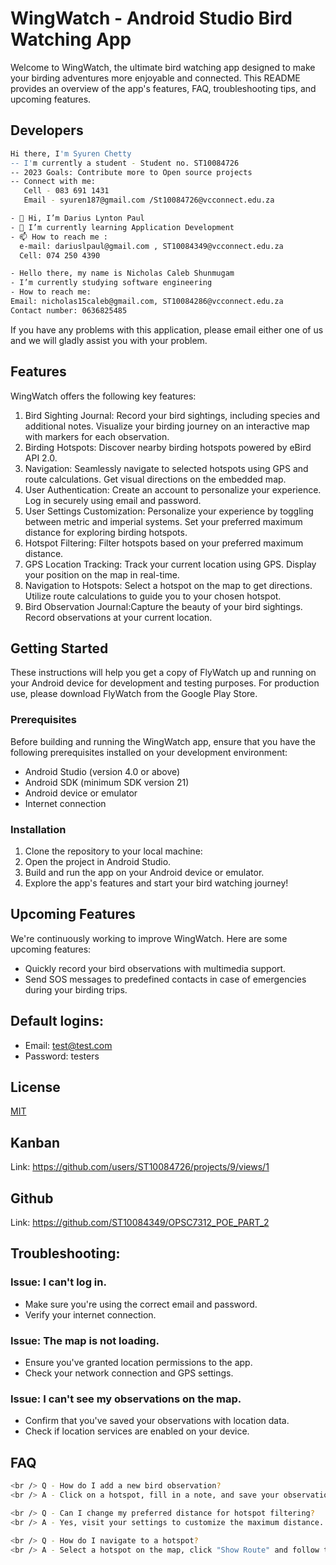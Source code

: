 # WingWatch - Android Studio Bird Watching App
Welcome to WingWatch, the ultimate bird watching app designed to make your birding adventures more enjoyable and connected.
This README provides an overview of the app's features, FAQ, troubleshooting tips, and upcoming features.
## Developers
```bash
Hi there, I'm Syuren Chetty
-- I'm currently a student - Student no. ST10084726
-- 2023 Goals: Contribute more to Open source projects
-- Connect with me:
   Cell - 083 691 1431
   Email - syuren187@gmail.com /St10084726@vcconnect.edu.za
```
```bash
- 👋 Hi, I’m Darius Lynton Paul
- 🌱 I’m currently learning Application Development
- 📫 How to reach me :
  e-mail: dariuslpaul@gmail.com , ST10084349@vcconnect.edu.za
  Cell: 074 250 4390
```
```bash
- Hello there, my name is Nicholas Caleb Shunmugam 
- I’m currently studying software engineering 
- How to reach me:
Email: nicholas15caleb@gmail.com, ST10084286@vcconnect.edu.za
Contact number: 0636825485
```
If you have any problems with this application, please email either one of us and we will gladly assist you with your problem.

## Features
WingWatch offers the following key features:
1) Bird Sighting Journal: Record your bird sightings, including species and additional notes. Visualize your birding journey on an interactive map with markers for each observation.
2) Birding Hotspots: Discover nearby birding hotspots powered by eBird API 2.0.
3) Navigation: Seamlessly navigate to selected hotspots using GPS and route calculations. Get visual directions on the embedded map.
4) User Authentication: Create an account to personalize your experience. Log in securely using email and password.
5) User Settings Customization: Personalize your experience by toggling between metric and imperial systems. Set your preferred maximum distance for exploring birding hotspots.
6) Hotspot Filtering: Filter hotspots based on your preferred maximum distance.
7) GPS Location Tracking: Track your current location using GPS. Display your position on the map in real-time.
8) Navigation to Hotspots: Select a hotspot on the map to get directions. Utilize route calculations to guide you to your chosen hotspot.
9) Bird Observation Journal:Capture the beauty of your bird sightings. Record observations at your current location.

## Getting Started
These instructions will help you get a copy of FlyWatch up and running on your Android device for development and testing purposes. 
For production use, please download FlyWatch from the Google Play Store.

### Prerequisites
Before building and running the WingWatch app, ensure that you have the following prerequisites installed on your development environment:
- Android Studio (version 4.0 or above)
- Android SDK (minimum SDK version 21)
- Android device or emulator
- Internet connection

### Installation
1. Clone the repository to your local machine:
2. Open the project in Android Studio.
3. Build and run the app on your Android device or emulator.
4. Explore the app's features and start your bird watching journey!

## Upcoming Features
We're continuously working to improve WingWatch. Here are some upcoming features:
- Quickly record your bird observations with multimedia support.
- Send SOS messages to predefined contacts in case of emergencies during your birding trips.

## Default logins:
- Email: test@test.com
- Password: testers

## License
[MIT](https://choosealicense.com/licenses/mit/)

## Kanban
Link: https://github.com/users/ST10084726/projects/9/views/1

## Github
Link: https://github.com/ST10084349/OPSC7312_POE_PART_2

## Troubleshooting:
### Issue: I can't log in.
   - Make sure you're using the correct email and password.
   - Verify your internet connection.

### Issue: The map is not loading.
   - Ensure you've granted location permissions to the app.
   - Check your network connection and GPS settings.

### Issue: I can't see my observations on the map.
   - Confirm that you've saved your observations with location data.
   - Check if location services are enabled on your device.

## FAQ
```bash
<br /> Q - How do I add a new bird observation?
<br /> A - Click on a hotspot, fill in a note, and save your observation.

<br /> Q - Can I change my preferred distance for hotspot filtering?
<br /> A - Yes, visit your settings to customize the maximum distance.

<br /> Q - How do I navigate to a hotspot?
<br /> A - Select a hotspot on the map, click "Show Route" and follow the route on the map.
```


